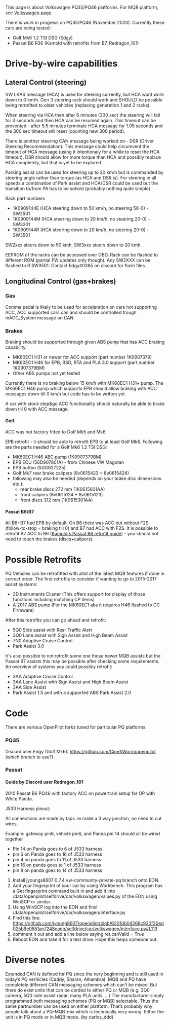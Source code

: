 This page is about Volkswagen PQ35/PQ46 platforms. For MQB platform, see [Volkswagen page](https://github.com/commaai/openpilot/wiki/Volkswagen).

There is work in progress on PQ35/PQ46 (November 2020). Currently these cars are being tested:
* Golf Mk6 1.2 TSI DSG (Edgy)
* Passat B6 R36 (Kamold with retrofits from B7, Redragon_101)

# Drive-by-wire capabilities

## Lateral Control (steering)

VW LKAS message (HCA) is used for steering currently, but HCA wont work down to 0 km/h. Gen 3 steering rack should work and SHOULD be possible being retrofited to older vehicles (replacing generation 1 and 2 racks). 

When steering via HCA then after 6 minutes (300 sec) the steering will fail for 3 seconds and then HCA can be resumed again. This timeout can be prevented - after 5.5 minutes terminate HCA message for 1.05 seconds and the 300 sec timeout will reset (counting new 300 period).

There is another steering CAN message being worked on - DSR (Driver Steering Recommendation). This message could help circumvent the timeout of HCA message (using it intentionaly for a while to reset the HCA timeout). DSR should allow for more torque than HCA and possibly replace HCA completely, but that is yet to be explored.

Parking assist can be used for steering up to 20 km/h but is commanded by steering angle rather than torque (as HCA and DSR is). For steering in all speeds a combination of Park assist and HCA/DSR could be used but the transition to/from PA has to be solved (probably nothing quite simple).

Rack part numbers
* 1K0909144E (HCA steering down to 50 km/h, no steering 50-0) - SW2501
* 1K0909144M (HCA steering down to 20 km/h, no steering 20-0) - SW3201
* 1K0909144R (HCA steering down to 20 km/h, no steering 20-0) - SW3501

SW2xxx steers down to 50 kmh. SW3xxx steers down to 20 kmh.

EEPROM of the racks can be accessed over OBD. Rack can be flashed to different ROM (partial FW updates only though). Any SW2XXX can be flashed to R SW3501. Contact Edgy#0385 on discord for flash files.

## Longitudinal Control (gas+brakes)

### Gas

Comma pedal is likely to be used for acceleration on cars not supporting ACC, ACC supported cars can and should be controlled trough mACC_System message on CAN.

### Brakes
Braking should be supported through given ABS pump that has ACC braking capability:
* MK60EC1 H31 or newer for ACC support (part number 1K0907379)
* MK60EC1 H46 for EPB, BSD, RTA and PLA 3.0 support (part number 1K0907379BM)
* Other ABS pumps not yet tested

Currently there is no braking below 15 km/h with MK60EC1 H31+ pump. The MK60EC1 H46 pump which supports EPB should allow braking with ACC messages down till 0 km/h but code has to be written yet.

A car with stock stop&go ACC functionality should naturally be able to brake down till 0 with ACC message.

#### Golf
ACC was not factory fitted to Golf Mk5 and Mk6.

EPB retrofit - it should be able to retrofit EPB to at least Golf Mk6. Following are the parts needed for a Golf Mk6 1.2 TSI DSG:

* MK60EC1 H46 ABC pump (1K0907379BM)
* EPB ECU (56D907801A) - from Chinese VW Magotan
* EPB button (5GG927225)
* Golf Mk7 rear brake calipers (8v0615423 + 8v0615424)
* following may also be needed (depends on your brake disc dimensions etc.):
    * rear brake discs 272 mm (1K0615601AA)
    * front calipers (8v0615124 + 8v0615123)
    * front discs 312 mm (1K0615301AA)

#### Passat B6/B7
All B6+B7 had EPB by default. On B6 there was ACC but without F2S (follow-to-stop = braking till 0) and B7 had ACC with F2S. It is possible to retrofit B7 ACC to B6 ([Kamold's Passat B6 retrofit guide](https://www.vwwatercooled.com.au/forums/f234/adaptive-cruise-retrofit-118949.html)) - you should not need to touch the brakes (discs+calipers).

# Possible Retrofits
PQ Vehicles can be retrofitted with allot of the latest MQB features if done in correct order.
The first retrofits to consider if wanting to go to 2015-2017 assist systems:
* 3D Instruments Cluster (This offers support for display of those functions including matching CP items)
* A 2017 ABS pump (For the MK60EC1 abs it requires H46 flashed to CC Firmware)

After this retrofits you can go ahead and retrofit:
* 5Q0 Side assist with Rear Traffic Alert
* 3Q0 Lane assist with Sign Assist and High Beam Assist
* 7N0 Adaptive Cruise Control
* Park Assist 3.0

It's also possible to not retrofit some one those newer MQB assists but the Passat B7 assists this may be possible after checking some requirements. An overview of systems you could possibly retrofit:
* 3AA Adaptive Cruise Control
* 3AA Lane Assist with Sign Assist and High Beam Assist
* 3AA Side Assist
* Park Assist 1.5 and with a supported ABS Park Assist 2.0

# Code

There are various OpenPilot forks tuned for particular PQ platforms.

### PQ35

Discord user Edgy (Golf Mk6): https://github.com/CineXWorm/openpilot (which branch to use?)

### Passat

#### Guide by Discord user Redragon_101

2010 Passat B6 PQ46 with factory ACC on powertrain setup for OP with White Panda.

J533 Harness pinout:

All connections are made by taps. ie make a 3 way junction, no need to cut wires.

Example: gateway pin6, vehicle pin6, and Panda pin 14 should all be wired together
* Pin 14 on Panda goes to 6 of J533 harness
* pin 6 on Panda goes to 16 of J533 harness
* pin 4 on panda goes to 11 of J533 harness
* pin 16 on panda goes to 1 of J533 harness
* pin 8 on panda goes to 14 of J533 harness

1. Install jyoungs8607 0.7.4 vw-community-private-pq branch onto EON.
2. Add your fingerprint of your car by using Workbench. This program has a Get fingerprint command built in and add it into 
  /data/openpilot/selfdrive/car/volkswagen/values.py of the EON using WinSCP or similar.
3. Using WinSCP log into the EON and find /data/openpilot/selfdrive/car/volkswagen/interface.py
4. Find this line:  https://github.com/jyoung8607/openpilot/blob/6201db04268c930f30ed025b9e0851ae7248eaeb/selfdrive/car/volkswagen/interface.py#L113
5. comment it out and add a line below saying ret.canValid = True
6. Reboot EON and take it for a test drive.   Hope this helps someone out.

# Diverse notes

Extended CAN is defined for PQ since the very beginning and is still used in today’s PQ verhicles (Caddy, Sharan, Alhambra). MQB and PQ have completely different CAN messaging schemes which can’t be mixed. But there do exist units that can be corded to either PQ or MQB (e.g. 3Q0 camera, 5Q0 side assist radar, many PLA units, ...) The manufacturer simply programmed both messaging schemes (PQ or MQB) selectable. Thus the same partnumber can be used on either platform. That’s probably why people talk about a PQ-MQB-mix which is technically very wrong. Either the unit is in PQ mode or in MQB mode. (by carlos_ddd)
